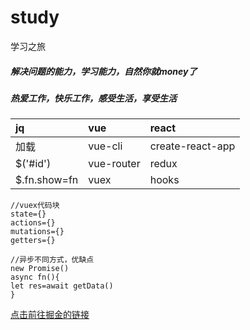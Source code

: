 ﻿# study
学习之旅
##### 解决问题的能力，学习能力，自然你就money了
##### 热爱工作，快乐工作，感受生活，享受生活

|jq|vue|react|
|:---|:---|:---|
|加载|vue-cli|create-react-app|
|$('#id')|vue-router|redux|
|$.fn.show=fn|vuex|hooks|

```
//vuex代码块
state={}
actions={}
mutations={}
getters={}
```
```
//异步不同方式，优缺点
new Promise()
async fn(){
let res=await getData()
}
```
[点击前往掘金的链接](https://juejin.im/post/5de87444518825124c50cd36)